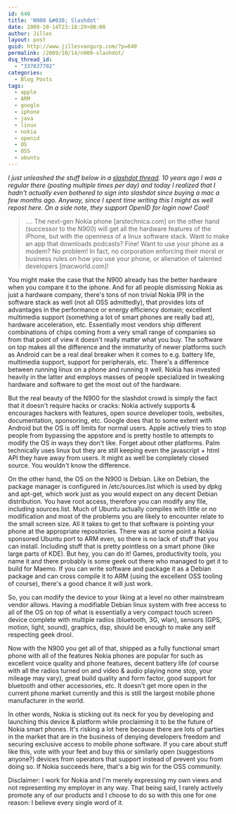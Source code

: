 ```yaml
---
id: 640
title: 'N900 &#038; Slashdot'
date: 2009-10-14T23:18:29+00:00
author: Jilles
layout: post
guid: http://www.jillesvangurp.com/?p=640
permalink: /2009/10/14/n900-slashdot/
dsq_thread_id:
  - "337837702"
categories:
  - Blog Posts
tags:
  - apple
  - ARM
  - google
  - iphone
  - java
  - linux
  - nokia
  - openid
  - OS
  - OSS
  - ubuntu
---
```

*I just unleashed the stuff below in a <a href="http://linux.slashdot.org/story/09/10/14/1544205/How-Nokia-Learned-To-Love-Openness">slashdot thread</a>. 10 years ago I was a regular there (posting multiple times per day) and today I realized that I hadn't actually even bothered to sign into slashdot since buying a mac a few months ago. Anyway, since I spent time writing this I might as well repost here. On a side note, they support OpenID for login now! Cool!*

<blockquote> .... The next-gen Nokia phone [arstechnica.com] on the other hand (successor to the N900) will get all the hardware features of the iPhone, but with the openness of a linux software stack. Want to make an app that downloads podcasts? Fine! Want to use your phone as a modem? No problem! In fact, no corporation enforcing their moral or business rules on how you use your phone, or alienation of talented developers [macworld.com]! </blockquote>

You might make the case that the N900 already has the better hardware when you compare it to the iphone. And for all people dismissing Nokia as just a hardware company, there's tons of non trivial Nokia IPR in the software stack as well (not all OSS admittedly), that provides lots of advantages in the performance or energy efficiency domain; excellent multimedia support (something a lot of smart phones are really bad at), hardware acceleration, etc. Essentially most vendors ship different combinations of chips coming from a very small range of companies so from that point of view it doesn't really matter what you buy. The software on top makes all the difference and the immaturity of newer platforms such as Android can be a real deal breaker when it comes to e.g. battery life, multimedia support, support for peripherals, etc. There's a difference between running linux on a phone and running it well. Nokia has invested heavily in the latter and employs masses of people specialized in tweaking hardware and software to get the most out of the hardware.

But the real beauty of the N900 for the slashdot crowd is simply the fact that it doesn't require hacks or cracks: Nokia actively supports & encourages hackers with features, open source developer tools, websites, documentation, sponsoring, etc. Google does that to some extent with Android but the OS is off limits for normal users. Apple actively tries to stop people from bypassing the appstore and is pretty hostile to attempts to modify the OS in ways they don't like. Forget about other platforms. Palm technically uses linux but they are still keeping even the javascript + html API they have away from users. It might as well be completely closed source. You wouldn't know the difference.

On the other hand, the OS on the N900 is Debian. Like on Debian, the package manager is configured in /etc/sources.list which is used by dpkg and apt-get, which work just as you would expect on any decent Debian distribution. You have root access, therefore you can modify any file, including sources.list. Much of Ubuntu actually compiles with little or no modification and most of the problems you are likely to encounter relate to the small screen size. All it takes to get to that software is pointing your phone at the appropriate repositories. There was at some point a Nokia sponsored Ubuntu port to ARM even, so there is no lack of stuff that you can install. Including stuff that is pretty pointless on a smart phone (like large parts of KDE). But hey, you can do it! Games, productivity tools, you name it and there probably is some geek out there who managed to get it to build for Maemo. If you can write software and package it as a Debian package and can cross compile it to ARM (using the excellent OSS tooling of course), there's a good chance it will just work.

So, you can modify the device to your liking at a level no other mainstream vendor allows. Having a modifiable Debian linux system with free access to all of the OS on top of what is essentially a very compact touch screen device complete with multiple radios (bluetooth, 3G, wlan), sensors (GPS, motion, light, sound), graphics, dsp, should be enough to make any self respecting geek drool.

Now with the N900 you get all of that, shipped as a fully functional smart phone with all of the features Nokia phones are popular for such as excellent voice quality and phone features, decent battery life (of course with all the radios turned on and video & audio playing none stop, your mileage may vary), great build quality and form factor, good support for bluetooth and other accessories, etc. It doesn't get more open in the current phone market currently and this is still the largest mobile phone manufacturer in the world.

In other words, Nokia is sticking out its neck for you by developing and launching this device & platform while proclaiming it to be the future of Nokia smart phones. It's risking a lot here because there are lots of parties in the market that are in the business of denying developers freedom and securing exclusive access to mobile phone software. If you care about stuff like this, vote with your feet and buy this or similarly open (suggestions anyone?) devices from operators that support instead of prevent you from doing so. If Nokia succeeds here, that's a big win for the OSS community.

Disclaimer: I work for Nokia and I'm merely expressing my own views and not representing my employer in any way. That being said, I rarely actively promote any of our products and I choose to do so with this one for one reason: I believe every single word of it.